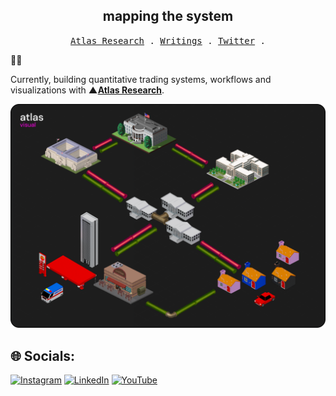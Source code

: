 <h2 align="Center"> mapping the system </h3>

<p align="center">
  <samp>
    <a href="https://atlas-finance.io">Atlas Research</a> .
    <a href="https://markwindsor.ca">Writings</a> .    
    <a href="https://twitter.com/atlas_res">Twitter</a> .
  </samp>
</p>

🦐🦐

Currently, building quantitative trading systems, workflows and visualizations with **▲[Atlas Research](https://atlas-finance.io)**. 

![Atlas Visual](./atlasVisual.png)



## 🌐 Socials:
[![Instagram](https://img.shields.io/badge/Instagram-%23E4405F.svg?logo=Instagram&logoColor=white)](https://instagram.com/https://www.instagram.com/atlas_finance/) [![LinkedIn](https://img.shields.io/badge/LinkedIn-%230077B5.svg?logo=linkedin&logoColor=white)](https://www.linkedin.com/in/markwindsorr/) [![YouTube](https://img.shields.io/badge/YouTube-%23FF0000.svg?logo=YouTube&logoColor=white)](https://youtube.com/@https://www.youtube.com/channel/UC3LXWACD6Ga3-citvazXNOg) 



